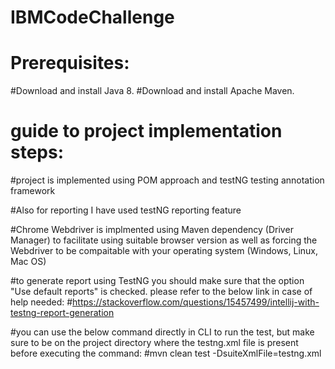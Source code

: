 # IBMCodeChallenge

# Prerequisites:

#Download and install Java 8.
#Download and install Apache Maven.

# guide to project implementation steps:

#project is implemented using POM approach and testNG testing annotation framework

#Also for reporting I have used testNG reporting feature

#Chrome Webdriver is implmented using Maven dependency (Driver Manager) to facilitate using suitable browser version as well as forcing the Webdriver to be compaitable with your operating system (Windows, Linux, Mac OS)

#to generate report using TestNG you should make sure that the option "Use default reports" is checked. please refer to the below link in case of help needed:
#https://stackoverflow.com/questions/15457499/intellij-with-testng-report-generation

#you can use the below command directly in CLI to run the test, but make sure to be on the project directory where the testng.xml file is present before executing the command:
#mvn clean test -DsuiteXmlFile=testng.xml



